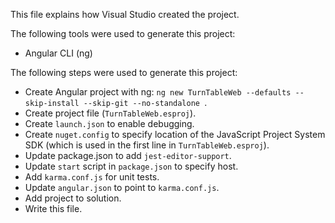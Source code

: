 This file explains how Visual Studio created the project.

The following tools were used to generate this project:
- Angular CLI (ng)

The following steps were used to generate this project:
- Create Angular project with ng: `ng new TurnTableWeb --defaults --skip-install --skip-git --no-standalone `.
- Create project file (`TurnTableWeb.esproj`).
- Create `launch.json` to enable debugging.
- Create `nuget.config` to specify location of the JavaScript Project System SDK (which is used in the first line in `TurnTableWeb.esproj`).
- Update package.json to add `jest-editor-support`.
- Update `start` script in `package.json` to specify host.
- Add `karma.conf.js` for unit tests.
- Update `angular.json` to point to `karma.conf.js`.
- Add project to solution.
- Write this file.
